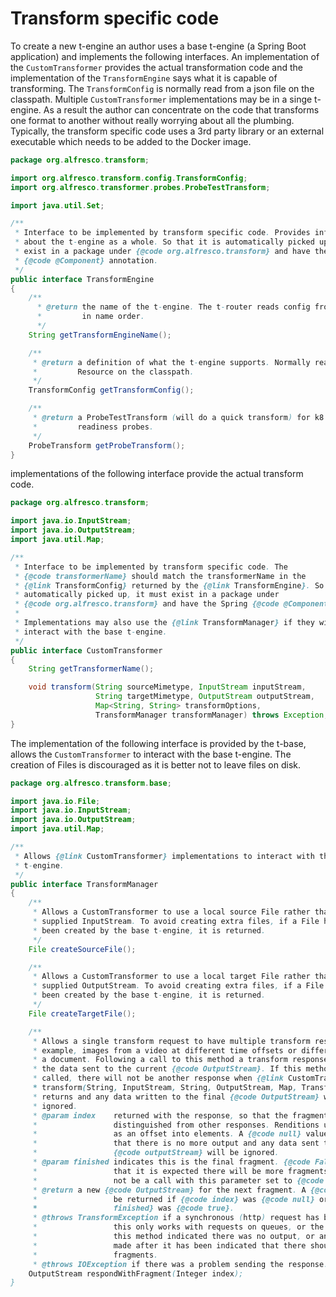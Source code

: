 # Transform specific code

To create a new t-engine an author uses a base t-engine (a Spring Boot
application) and implements the following interfaces. An implementation of
the `CustomTransformer` provides the actual transformation code and the
implementation of the `TransformEngine` says what it is capable of
transforming. The `TransformConfig` is normally read from a json file on the
classpath. Multiple `CustomTransformer` implementations may be in a singe
t-engine. As a result the author can concentrate on the code that transforms
one format to another without really worrying about all the plumbing.
Typically, the transform specific code uses a 3rd party library or an
external executable which needs to be added to the Docker image.

~~~java
package org.alfresco.transform;

import org.alfresco.transform.config.TransformConfig;
import org.alfresco.transformer.probes.ProbeTestTransform;

import java.util.Set;

/**
 * Interface to be implemented by transform specific code. Provides information
 * about the t-engine as a whole. So that it is automatically picked up, it must
 * exist in a package under {@code org.alfresco.transform} and have the Spring
 * {@code @Component} annotation.
 */
public interface TransformEngine
{
    /**
      * @return the name of the t-engine. The t-router reads config from t-engines
      *         in name order.
      */
    String getTransformEngineName();

    /**
     * @return a definition of what the t-engine supports. Normally read from a json
     *         Resource on the classpath.
     */
    TransformConfig getTransformConfig();

    /**
     * @return a ProbeTestTransform (will do a quick transform) for k8 liveness and
     *         readiness probes.
     */
    ProbeTransform getProbeTransform();
}
~~~

implementations of the following interface provide the actual transform code.

~~~java
package org.alfresco.transform;

import java.io.InputStream;
import java.io.OutputStream;
import java.util.Map;

/**
 * Interface to be implemented by transform specific code. The
 * {@code transformerName} should match the transformerName in the
 * {@link TransformConfig} returned by the {@link TransformEngine}. So that it is
 * automatically picked up, it must exist in a package under
 * {@code org.alfresco.transform} and have the Spring {@code @Component} annotation.
 *
 * Implementations may also use the {@link TransformManager} if they wish to
 * interact with the base t-engine.
 */
public interface CustomTransformer
{
    String getTransformerName();

    void transform(String sourceMimetype, InputStream inputStream,
                   String targetMimetype, OutputStream outputStream,
                   Map<String, String> transformOptions,
                   TransformManager transformManager) throws Exception;
}
~~~

The implementation of the following interface is provided by the t-base,
allows the `CustomTransformer` to interact with the base t-engine. The
creation of Files is discouraged as it is better not to leave files on disk.

~~~java
package org.alfresco.transform.base;

import java.io.File;
import java.io.InputStream;
import java.io.OutputStream;
import java.util.Map;

/**
 * Allows {@link CustomTransformer} implementations to interact with the base
 * t-engine.
 */
public interface TransformManager
{
    /**
     * Allows a CustomTransformer to use a local source File rather than the
     * supplied InputStream. To avoid creating extra files, if a File has already
     * been created by the base t-engine, it is returned.
     */
    File createSourceFile();

    /**
     * Allows a CustomTransformer to use a local target File rather than the
     * supplied OutputStream. To avoid creating extra files, if a File has already
     * been created by the base t-engine, it is returned.
     */
    File createTargetFile();

    /**
     * Allows a single transform request to have multiple transform responses. For
     * example, images from a video at different time offsets or different pages of
     * a document. Following a call to this method a transform response is made with
     * the data sent to the current {@code OutputStream}. If this method has been
     * called, there will not be another response when {@link CustomTransformer#
     * transform(String, InputStream, String, OutputStream, Map, TransformManager)}
     * returns and any data written to the final {@code OutputStream} will be
     * ignored.
     * @param index    returned with the response, so that the fragment may be
     *                 distinguished from other responses. Renditions use the index
     *                 as an offset into elements. A {@code null} value indicates
     *                 that there is no more output and any data sent to the current
     *                 {@code outputStream} will be ignored.
     * @param finished indicates this is the final fragment. {@code False} indicates
     *                 that it is expected there will be more fragments. There need
     *                 not be a call with this parameter set to {@code true}.
     * @return a new {@code OutputStream} for the next fragment. A {@code null} will
     *                 be returned if {@code index} was {@code null} or {@code
     *                 finished} was {@code true}.
     * @throws TransformException if a synchronous (http) request has been made as
     *                 this only works with requests on queues, or the first call to
     *                 this method indicated there was no output, or another call is
     *                 made after it has been indicated that there should be no more
     *                 fragments.
     * @throws IOException if there was a problem sending the response.
    OutputStream respondWithFragment(Integer index);
}
~~~
